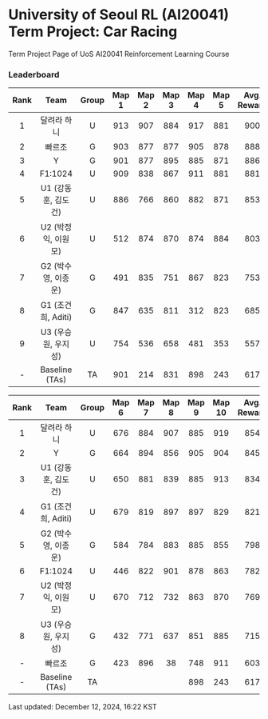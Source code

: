 # University of Seoul RL (AI20041) Term Project: Car Racing

Term Project Page of UoS AI20041 Reinforcement Learning Course
 
### Leaderboard

| Rank  |         Team         | Group | Map 1 | Map 2 | Map 3 | Map 4 | Map 5 | Avg. Reward |
| :---: | :------------------: | :---: | :---: | :---: | :---: | :---: | :---: | :---------: |
|   1   |     달려라 하니      |   U   |  913  |  907  |  884  |  917  |  881  |     900     |
|   2   |        빠르조        |   G   |  903  |  877  |  877  |  905  |  878  |     888     |
|   3   |          Y           |   G   |  901  |  877  |  895  |  885  |  871  |     886     |
|   4   |       F1:1024        |   U   |  909  |  838  |  867  |  911  |  881  |     881     |
|   5   | U1 (강동훈, 김도건)  |   U   |  886  |  766  |  860  |  882  |  871  |     853     |
|   6   | U2 (박정익, 이원모)  |   U   |  512  |  874  |  870  |  874  |  884  |     803     |
|   7   | G2  (박수영, 이종운) |   G   |  491  |  835  |  751  |  867  |  823  |     753     |
|   8   |  G1 (조건희, Aditi)  |   G   |  847  |  635  |  811  |  312  |  823  |     685     |
|   9   | U3 (우승원, 우지성)  |   U   |  754  |  536  |  658  |  481  |  353  |     557     |
|   -   |    Baseline (TAs)    |  TA   |  901  |  214  |  831  |  898  |  243  |     617     |


| Rank  |         Team         | Group | Map 6 | Map 7 | Map 8 | Map 9 | Map 10 | Avg. Reward |
| :---: | :------------------: | :---: | :---: | :---: | :---: | :---: | :----: | :---------: |
|   1   |     달려라 하니      |   U   |  676  |  884  |  907  |  885  |  919   |     854     |
|   2   |          Y           |   G   |  664  |  894  |  856  |  905  |  904   |     845     |
|   3   | U1 (강동훈, 김도건)  |   U   |  650  |  881  |  839  |  885  |  913   |     834     |
|   4   |  G1 (조건희, Aditi)  |   U   |  679  |  819  |  897  |  897  |  829   |     821     |
|   5   | G2  (박수영, 이종운) |   G   |  584  |  784  |  883  |  885  |  855   |     798     |
|   6   |       F1:1024        |   U   |  446  |  822  |  901  |  878  |  863   |     782     |
|   7   | U2 (박정익, 이원모)  |   U   |  670  |  712  |  732  |  863  |  870   |     769     |
|   8   | U3 (우승원, 우지성)  |   G   |  432  |  771  |  637  |  851  |  885   |     715     |
|   -   |        빠르조        |   G   |  423  |  896  |  38   |  748  |  911   |     603     |
|   -   |    Baseline (TAs)    |  TA   |       |       |       |  898  |  243   |     617     |

Last updated: December 12, 2024, 16:22 KST
